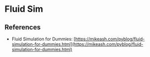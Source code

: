 # Fluid Sim

## References

* Fluid Simulation for Dummies: [https://mikeash.com/pyblog/fluid-simulation-for-dummies.html](https://mikeash.com/pyblog/fluid-simulation-for-dummies.html)